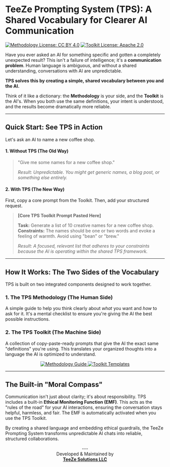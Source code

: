 # TeeZe Prompting System (TPS): A Shared Vocabulary for Clearer AI Communication

<p align="left">
  <a href="TPS-Methodology/LICENSE"><img src="https://img.shields.io/badge/Methodology-CC%20BY%204.0-lightgrey" alt="Methodology License: CC BY 4.0"></a>
  <a href="TPS-Toolkit/LICENSE"><img src="https://img.shields.io/badge/Toolkit-Apache%202.0-blue" alt="Toolkit License: Apache 2.0"></a>
</p>

Have you ever asked an AI for something specific and gotten a completely unexpected result? This isn't a failure of intelligence; it's a **communication problem**. Human language is ambiguous, and without a shared understanding, conversations with AI are unpredictable.

**TPS solves this by creating a simple, shared vocabulary between you and the AI.**

Think of it like a dictionary: the **Methodology** is your side, and the **Toolkit** is the AI's. When you both use the same definitions, your intent is understood, and the results become dramatically more reliable.

---

## Quick Start: See TPS in Action

Let's ask an AI to name a new coffee shop.

#### 1. Without TPS (The Old Way)
> "Give me some names for a new coffee shop."
>
> _Result: Unpredictable. You might get generic names, a blog post, or something else entirely._

#### 2. With TPS (The New Way)
First, copy a core prompt from the Toolkit. Then, add your structured request.

> **[Core TPS Toolkit Prompt Pasted Here]**
>
> **Task:** Generate a list of 10 creative names for a new coffee shop.
> **Constraints:** The names should be one or two words and evoke a feeling of warmth. Avoid using "bean" or "brew."
>
> _Result: A focused, relevant list that adheres to your constraints because the AI is operating within the shared TPS framework._

---

## How It Works: The Two Sides of the Vocabulary

TPS is built on two integrated components designed to work together.

### 1. The TPS Methodology (The Human Side)
A simple guide to help you think clearly about *what* you want and *how* to ask for it. It's a mental checklist to ensure you're giving the AI the best possible instructions.

### 2. The TPS Toolkit (The Machine Side)
A collection of copy-paste-ready prompts that give the AI the exact same "definitions" you're using. This translates your organized thoughts into a language the AI is optimized to understand.

<p align="center">
  <a href="docs/TPS-Methodology/README.md">
    <img src="https://img.shields.io/badge/Learn_the-Methodology-blue?style=for-the-badge" alt="Methodology Guide">
  </a>
  <a href="docs/TPS-Toolkit/README.md">
    <img src="https://img.shields.io/badge/Get_the-Toolkit-green?style=for-the-badge" alt="Toolkit Templates">
  </a>
</p>

---

## The Built-in "Moral Compass"

Communication isn't just about clarity; it's about responsibility. TPS includes a built-in **Ethical Monitoring Function (EMF)**. This acts as the "rules of the road" for your AI interactions, ensuring the conversation stays helpful, harmless, and fair. The EMF is automatically activated when you use the TPS Toolkit.

By creating a shared language and embedding ethical guardrails, the TeeZe Prompting System transforms unpredictable AI chats into reliable, structured collaborations.

<p align="center">
  ---
  <br>
  Developed & Maintained by
  <br>
  <a href="https://teezesolutions.com"><b>TeeZe Solutions LLC</b></a>
</p>
